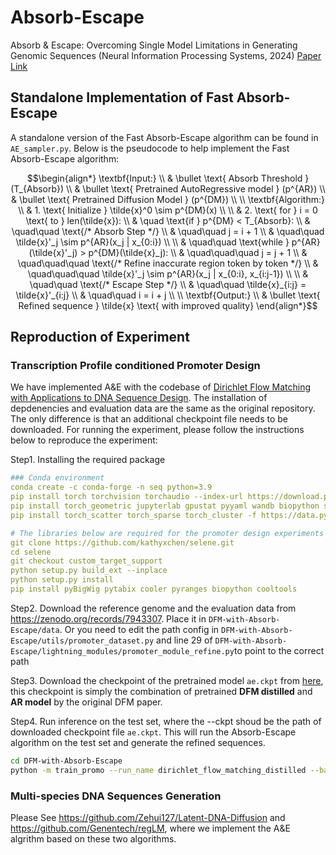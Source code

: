 # Absorb-Escape

Absorb \& Escape: Overcoming Single Model Limitations in Generating Genomic Sequences (Neural Information Processing Systems, 2024) [Paper Link](https://arxiv.org/abs/2410.21345)

## Standalone Implementation of Fast Absorb-Escape

A standalone version of the Fast Absorb-Escape algorithm can be found in `AE_sampler.py`. Below is the pseudocode to help implement the Fast Absorb-Escape algorithm:

```math
\begin{align*}
\textbf{Input:} \\
& \bullet \text{ Absorb Threshold } (T_{Absorb}) \\
& \bullet \text{ Pretrained AutoRegressive model } (p^{AR}) \\
& \bullet \text{ Pretrained Diffusion Model } (p^{DM}) \\
\\
\textbf{Algorithm:} \\
& 1. \text{ Initialize } \tilde{x}^0 \sim p^{DM}(x) \\
\\
& 2. \text{ for } i = 0 \text{ to } len(\tilde{x}): \\
& \quad \text{if } p^{DM} < T_{Absorb}: \\
& \quad\quad \text{/* Absorb Step */} \\
& \quad\quad j = i + 1 \\
& \quad\quad \tilde{x}'_j \sim p^{AR}(x_j | x_{0:i}) \\
\\
& \quad\quad \text{while } p^{AR}(\tilde{x}'_j) > p^{DM}(\tilde{x}_j): \\
& \quad\quad\quad j = j + 1 \\
& \quad\quad\quad \text{/* Refine inaccurate region token by token */} \\
& \quad\quad\quad \tilde{x}'_j \sim p^{AR}(x_j | x_{0:i}, x_{i:j-1}) \\
\\
& \quad\quad \text{/* Escape Step */} \\
& \quad\quad \tilde{x}_{i:j} = \tilde{x}'_{i:j} \\
& \quad\quad i = i + j \\
\\
\textbf{Output:} \\
& \bullet \text{ Refined sequence } \tilde{x} \text{ with improved quality}
\end{align*}
```

## Reproduction of Experiment
### Transcription Profile conditioned Promoter Design

We have implemented A\&E with the codebase of [Dirichlet Flow Matching with Applications to DNA Sequence Design](https://github.com/HannesStark/dirichlet-flow-matching/tree/main). The installation of depdenencies and evaluation data are the same as the original repository. The only difference is that an additional checkpoint file needs to be downloaded. For running the experiment, please follow the instructions below to reproduce the experiment:

Step1. Installing the required package
```yaml
### Conda environment
conda create -c conda-forge -n seq python=3.9
pip install torch torchvision torchaudio --index-url https://download.pytorch.org/whl/cu113
pip install torch_geometric jupyterlab gpustat pyyaml wandb biopython spyrmsd einops biopandas plotly seaborn prody tqdm lightning imageio tmtools "fair-esm[esmfold]" e3nn
pip install torch_scatter torch_sparse torch_cluster -f https://data.pyg.org/whl/torch-2.1.0+cu113.htm

# The libraries below are required for the promoter design experiments
git clone https://github.com/kathyxchen/selene.git
cd selene
git checkout custom_target_support
python setup.py build_ext --inplace
python setup.py install
pip install pyBigWig pytabix cooler pyranges biopython cooltools
```
Step2. Download the reference genome and the evaluation data from https://zenodo.org/records/7943307. Place it in `DFM-with-Absorb-Escape/data`. Or you need to edit the path config in `DFM-with-Absorb-Escape/utils/promoter_dataset.py` and line 29 of `DFM-with-Absorb-Escape/lightning_modules/promoter_module_refine.py`to point to the correct path

Step3. Download the checkpoint of the pretrained model `ae.ckpt` from [here](https://huggingface.co/Zehui127127/Absorb-Escape/tree/main), this checkpoint is simply the combination of pretrained **DFM distilled** and **AR model** by the original DFM paper.

Step4. Run inference on the test set, where the --ckpt shoud be the path of downloaded checkpoint file `ae.ckpt`. This will run the Absorb-Escape algorithm on the test set and generate the refined sequences.

```bash
cd DFM-with-Absorb-Escape
python -m train_promo --run_name dirichlet_flow_matching_distilled --batch_size 128 --wandb --num_workers 4 --num_integration_steps 100 --ckpt workdir/ae.ckpt --validate --validate_on_test --mode distill
```



### Multi-species DNA Sequences Generation
Please See https://github.com/Zehui127/Latent-DNA-Diffusion and https://github.com/Genentech/regLM, where we implement the A\&E algrithm based on these two algorithms. 
